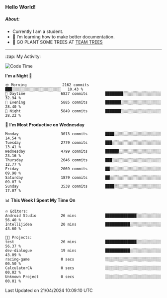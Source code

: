 ### Hello World!

##### About:
- Currently I am a student.
- 🌱 I’m learning how to make better documentation.
- 🌱 GO PLANT SOME TREES AT [TEAM TREES](https://teamtrees.org/)

---
  <summary>:zap: My Activity:</summary>
  
<!--START_SECTION:waka-->
![Code Time](http://img.shields.io/badge/Code%20Time-1%2C315%20hrs%2024%20mins-blue)

**I'm a Night 🦉** 

```text
🌞 Morning                2162 commits        ███░░░░░░░░░░░░░░░░░░░░░░   10.43 % 
🌆 Daytime                6827 commits        ████████░░░░░░░░░░░░░░░░░   32.94 % 
🌃 Evening                5885 commits        ███████░░░░░░░░░░░░░░░░░░   28.40 % 
🌙 Night                  5849 commits        ███████░░░░░░░░░░░░░░░░░░   28.22 % 
```
📅 **I'm Most Productive on Wednesday** 

```text
Monday                   3013 commits        ████░░░░░░░░░░░░░░░░░░░░░   14.54 % 
Tuesday                  2779 commits        ███░░░░░░░░░░░░░░░░░░░░░░   13.41 % 
Wednesday                4799 commits        ██████░░░░░░░░░░░░░░░░░░░   23.16 % 
Thursday                 2646 commits        ███░░░░░░░░░░░░░░░░░░░░░░   12.77 % 
Friday                   2069 commits        ██░░░░░░░░░░░░░░░░░░░░░░░   09.98 % 
Saturday                 1879 commits        ██░░░░░░░░░░░░░░░░░░░░░░░   09.07 % 
Sunday                   3538 commits        ████░░░░░░░░░░░░░░░░░░░░░   17.07 % 
```


📊 **This Week I Spent My Time On** 

```text
🔥 Editors: 
Android Studio           26 mins             ██████████████░░░░░░░░░░░   56.40 % 
Intellijidea             20 mins             ███████████░░░░░░░░░░░░░░   43.60 % 

🐱‍💻 Projects: 
test                     26 mins             ██████████████░░░░░░░░░░░   56.37 % 
dev-dialogue             19 mins             ███████████░░░░░░░░░░░░░░   43.09 % 
racing-game              0 secs              ░░░░░░░░░░░░░░░░░░░░░░░░░   00.50 % 
CalculatorCA             0 secs              ░░░░░░░░░░░░░░░░░░░░░░░░░   00.02 % 
Unknown Project          0 secs              ░░░░░░░░░░░░░░░░░░░░░░░░░   00.01 % 
```


 Last Updated on 21/04/2024 10:09:10 UTC
<!--END_SECTION:waka-->
